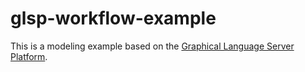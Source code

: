 # glsp-workflow-example

This is a modeling example based on the [Graphical Language Server Platform](https://github.com/eclipse-glsp/glsp).
